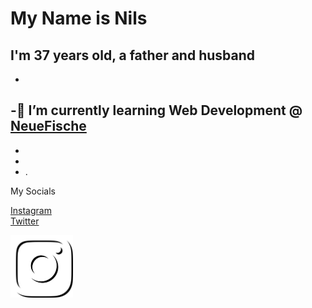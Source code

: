 # My Name is Nils   
**I'm 37 years old, a father and husband**
- 
- 
-🐠 I’m currently learning Web Development @ [NeueFische](https://github.com/neuefische)
- 
- 
- 
- .

My Socials  

[Instagram](http://Instagram.com/NHolthey)   
[Twitter](https://twitter.com/NHolthey)


[<img src="images/clipart2312557.png" width= "100">](http://Instagram.com/NHolthey)
